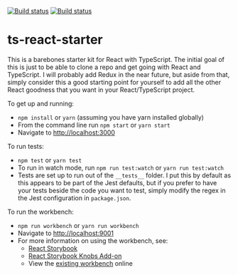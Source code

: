 [![Build status](https://ci.appveyor.com/api/projects/status/bxe1t656us4dp5dd?svg=true)](https://ci.appveyor.com/project/nickytonline/ts-react-starter)
[![Build status](https://img.shields.io/travis/nickytonline/ts-react-starter.svg)](https://travis-ci.org/nickytonline/ts-react-starter)


ts-react-starter
================

This is a barebones starter kit for React with TypeScript. The initial goal of this is just to be able to clone a repo and get going with React and TypeScript. I will probably add Redux in the near future, but aside from that, simply consider this a good starting point for yourself to add all the other React goodness that you want in your React/TypeScript project.

To get up and running:
* `npm install` or `yarn` (assuming you have yarn installed globally)
* From the command line run `npm start` or `yarn start`
* Navigate to [http://localhost:3000](http://localhost:3000)

To run tests:
* `npm test` or `yarn test`
* To run in watch mode, run `npm run test:watch` or `yarn run test:watch`
* Tests are set up to run out of the `__tests__` folder. I put this by default as this appears to be part of the Jest defaults, but if you prefer to have your tests beside the code you want to test, simply modify the regex in the Jest configuration in `package.json`.

To run the workbench:
* `npm run workbench` or `yarn run workbench`
* Navigate to [http://localhost:9001](http://localhost:9001)
* For more information on using the workbench, see:
  * [React Storybook](https://github.com/storybooks/react-storybook)
  * [React Storybook Knobs Add-on](https://github.com/storybooks/storybook-addon-knobs)
  * View the [existing workbench](https://bdce4a6f-3cb1-40e2-909a-e17ba59e69b9.sbook.io) online